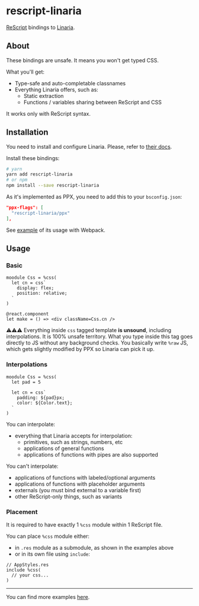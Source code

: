 # rescript-linaria

[ReScript](https://rescript-lang.org) bindings to [Linaria](https://github.com/callstack/linaria).

## About
These bindings are unsafe. It means you won't get typed CSS.

What you'll get:
- Type-safe and auto-completable classnames
- Everything Linaria offers, such as:
  - Static extraction
  - Functions / variables sharing between ReScript and CSS

It works only with ReScript syntax.

## Installation
You need to install and configure Linaria. Please, refer to [their docs](https://github.com/callstack/linaria#installation).

Install these bindings:

```sh
# yarn
yarn add rescript-linaria
# or npm
npm install --save rescript-linaria
```

As it's implemented as PPX, you need to add this to your `bsconfig.json`:

```json
"ppx-flags": [
  "rescript-linaria/ppx"
],
```

See [example](./examples) of its usage with Webpack.

## Usage

### Basic

```rescript
moodule Css = %css(
  let cn = css`
    display: flex;
    position: relative;
  `
)

@react.component
let make = () => <div className=Css.cn />
```

⚠️⚠️⚠️ Everything inside `css` tagged template **is unsound**, including interpolations. It is 100% unsafe territory. What you type inside this tag goes directly to JS without any background checks. You basically write `%raw` JS, which gets slightly modified by PPX so Linaria can pick it up.


### Interpolations
```rescript
moodule Css = %css(
  let pad = 5

  let cn = css`
    padding: ${pad}px;
    color: ${Color.text};
  `
)
```

You can interpolate:
- everything that Linaria accepts for interpolation:
  - primitives, such as strings, numbers, etc
  - applications of general functions
  - applications of functions with pipes are also supported

You can't interpolate:
- applications of functions with labeled/optional arguments
- applications of functions with placeholder arguments
- externals (you must bind external to a variable first)
- other ReScript-only things, such as variants

### Placement
It is required to have exactly 1 `%css` module within 1 ReScript file.

You can place `%css` module either:
- in `.res` module as a submodule, as shown in the examples above
- or in its own file using `include`:

```rescript
// AppStyles.res
include %css(
  // your css...
)
```

---
You can find more examples [here](./examples).
